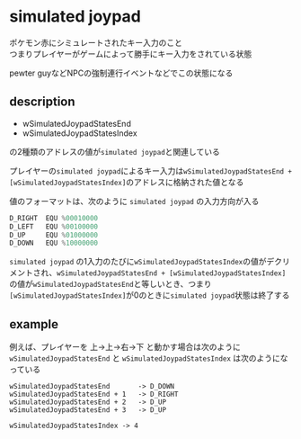 # simulated joypad

ポケモン赤にシミュレートされたキー入力のこと  
つまりプレイヤーがゲームによって勝手にキー入力をされている状態  

pewter guyなどNPCの強制連行イベントなどでこの状態になる

## description

- wSimulatedJoypadStatesEnd
- wSimulatedJoypadStatesIndex

の2種類のアドレスの値が`simulated joypad`と関連している

プレイヤーの`simulated joypad`によるキー入力は`wSimulatedJoypadStatesEnd + [wSimulatedJoypadStatesIndex]`のアドレスに格納された値となる

値のフォーマットは、次のように `simulated joypad` の入力方向が入る

```asm
D_RIGHT  EQU %00010000
D_LEFT   EQU %00100000
D_UP     EQU %01000000
D_DOWN   EQU %10000000
```

`simulated joypad` の1入力のたびに`wSimulatedJoypadStatesIndex`の値がデクリメントされ、`wSimulatedJoypadStatesEnd + [wSimulatedJoypadStatesIndex]`の値が`wSimulatedJoypadStatesEnd`と等しいとき、つまり`[wSimulatedJoypadStatesIndex]`が0のときに`simulated joypad`状態は終了する

## example

例えば、プレイヤーを 上->上->右->下 と動かす場合は次のように `wSimulatedJoypadStatesEnd` と `wSimulatedJoypadStatesIndex` は次のようになっている

```
wSimulatedJoypadStatesEnd       -> D_DOWN
wSimulatedJoypadStatesEnd + 1   -> D_RIGHT
wSimulatedJoypadStatesEnd + 2   -> D_UP
wSimulatedJoypadStatesEnd + 3   -> D_UP

wSimulatedJoypadStatesIndex -> 4
```

